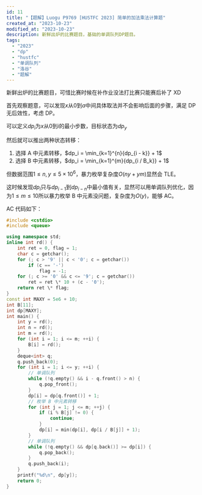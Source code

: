```yaml
---
id: 11
title: "【题解】Luogu P9769 [HUSTFC 2023] 简单的加法乘法计算题"
created_at: "2023-10-23"
modified_at: "2023-10-23"
description: 新鲜出炉的比赛题目，基础的单调队列DP题目。
tags:
  - "2023"
  - "dp"
  - "hustfc"
  - "单调队列"
  - "洛谷"
  - "题解"
---
```


新鲜出炉的比赛题目，可惜比赛时候在补作业没法打比赛只能赛后补了 XD

首先观察题意，可以发现$x$从$0$到$a$中间具体取法并不会影响后面的步骤，满足 DP 无后效性，考虑 DP。

可以定义$dp_i$为$x$从$0$到$i$的最小步数，目标状态为$dp_y$

然后就可以推出两种状态转移：

1. 选择 A 中元素转移，$dp_i = \min_{k=1}^{n}{dp_{i - k}} + 1$
2. 选择 B 中元素转移，$dp_i = \min_{k=1}^{m}{dp_{i / B_k}} + 1$

但数据范围$1 \le n, y \le 5 \times 10 ^ 6$，暴力枚举复杂度$O(ny + ym)$显然会 TLE。

这时候发现$dp_i$只与$dp_{i-1}$到$dp_{i - n}$中最小值有关，显然可以用单调队列优化，因为$1 \le m \le 10$所以暴力枚举 B 中元素没问题，复杂度为$O(y)$，能够 AC。

AC 代码如下：

```cpp
#include <cstdio>
#include <queue>

using namespace std;
inline int rd() {
    int ret = 0, flag = 1;
    char c = getchar();
    for (; c > '9' || c < '0'; c = getchar())
        if (c == '-')
            flag = -1;
    for (; c >= '0' && c <= '9'; c = getchar())
        ret = ret \* 10 + (c - '0');
    return ret \* flag;
}
const int MAXY = 5e6 + 10;
int B[11];
int dp[MAXY];
int main() {
    int y = rd();
    int n = rd();
    int m = rd();
    for (int i = 1; i <= m; ++i) {
        B[i] = rd();
    }
    deque<int> q;
    q.push_back(0);
    for (int i = 1; i <= y; ++i) {
        // 单调队列
        while (!q.empty() && i - q.front() > n) {
            q.pop_front();
        }
        dp[i] = dp[q.front()] + 1;
        // 枚举 B 中元素转移
        for (int j = 1; j <= m; ++j) {
            if (i % B[j] != 0) {
                continue;
            }
            dp[i] = min(dp[i], dp[i / B[j]] + 1);
        }
        // 单调队列
        while (!q.empty() && dp[q.back()] >= dp[i]) {
            q.pop_back();
        }
        q.push_back(i);
    }
    printf("%d\n", dp[y]);
    return 0;
}
```
